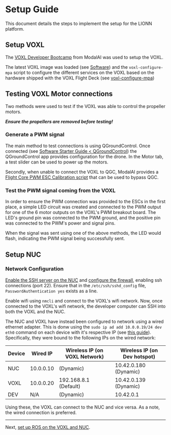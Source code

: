 # Setup Guide
This document details the steps to implement the setup for the LIONN platform.

## Setup VOXL

The [VOXL Developer Bootcamp](https://docs.modalai.com/voxl-developer-bootcamp/) from ModalAI was used to setup the VOXL.

The latest VOXL image was loaded (see [Software](../software/README.md#operating-systems)) and the `voxl-configure-mpa` script to configure the different services on the VOXL based on the hardware shipped with the VOXL Flight Deck (see [voxl-configure-mpa](https://docs.modalai.com/voxl-configure-mpa/))

## Testing VOXL Motor connections

Two methods were used to test if the VOXL was able to control the propeller motors.

***Ensure the propellers are removed before testing!***

### Generate a PWM signal

The main method to test connections is using QGroundControl. Once connected (see [Software Starter Guide < QGroundControl](../software/starter.md#qgroundcontrol)) the QGroundControl app provides configuration for the drone. In the Motor tab, a test slider can be used to power up the motors.

Secondly, when unable to connect the VOXL to QGC, ModalAI provides a [Flight Core PWM ESC Calibration script](https://docs.modalai.com/flight-core-pwm-esc-calibration/) that can be used to bypass QGC.

### Test the PWM signal coming from the VOXL

In order to ensure the PWM connection was provided to the ESCs in the first place, a simple LED circuit was created and connected to the PWM output for one of the 6 motor outputs on the VOXL's PWM breakout board. The LED's ground pin was connected to the PWM ground, and the positive pin was connected to the PWM's power and signal pins.

When the signal was sent using one of the above methods, the LED would flash, indicating the PWM signal being successfully sent.

## Setup NUC


### Network Configuration
[Enable the SSH server on the NUC](https://www.cyberciti.biz/faq/how-to-install-ssh-on-ubuntu-linux-using-apt-get/) and [configure the firewall](https://www.cyberciti.biz/faq/howto-configure-setup-firewall-with-ufw-on-ubuntu-linux/), enabling ssh connections (port 22). Ensure that in the `/etc/ssh/sshd_config` file, `PasswordAuthentication yes` exists as a line.

Enable wifi using `nmcli` and connect to the VOXL's wifi network.
Now, once connected to the VOXL's wifi network, the developer computer can SSH into both the VOXL and the NUC.

The NUC and VOXL have instead been configured to network using a wired ethernet adapter. This is donw using the `sudo ip ad add 10.0.0.19/24 dev eth0` command on each device with it's respective IP (see [this guide](https://askubuntu.com/a/116680)). Specifically, they were bound to the following IPs on the wired network:

| Device | Wired IP  | Wireless IP (on VOXL Network) | Wireless IP (on Dev hotspot) |
|--------|-----------|-------------------------------|------------------------------|
|  NUC   | 10.0.0.10 | (Dynamic)                     | 10.42.0.180 (Dynamic)        |
|  VOXL  | 10.0.0.20 | 192.168.8.1 (Default)         | 10.42.0.139 (Dynamic)        |
|  DEV   | N/A       | (Dynamic)                     | 10.42.0.1                    |

Using these, the VOXL can connect to the NUC and vice versa. As a note, the wired connection is preferred.

---
Next, [set up ROS on the VOXL and NUC](ROS.md).